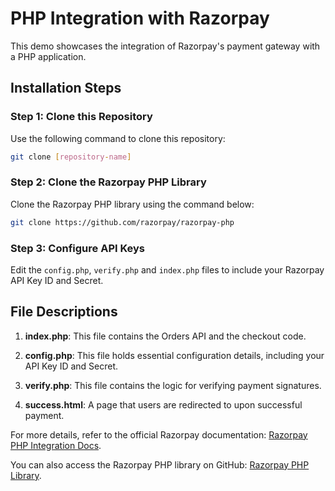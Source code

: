# PHP Integration with Razorpay

This demo showcases the integration of Razorpay's payment gateway with a PHP application.

## Installation Steps

### Step 1: Clone this Repository

Use the following command to clone this repository:

```bash
git clone [repository-name]
```

### Step 2: Clone the Razorpay PHP Library

Clone the Razorpay PHP library using the command below:

```bash
git clone https://github.com/razorpay/razorpay-php
```

### Step 3: Configure API Keys

Edit the `config.php`, `verify.php` and `index.php` files to include your Razorpay API Key ID and Secret.

## File Descriptions

1. **index.php**: This file contains the Orders API and the checkout code.
   
2. **config.php**: This file holds essential configuration details, including your API Key ID and Secret.
   
3. **verify.php**: This file contains the logic for verifying payment signatures.
   
4. **success.html**: A page that users are redirected to upon successful payment.

For more details, refer to the official Razorpay documentation: [Razorpay PHP Integration Docs](https://razorpay.com/docs/payments/server-integration/php/payment-gateway/).

You can also access the Razorpay PHP library on GitHub: [Razorpay PHP Library](https://github.com/razorpay/razorpay-php).
